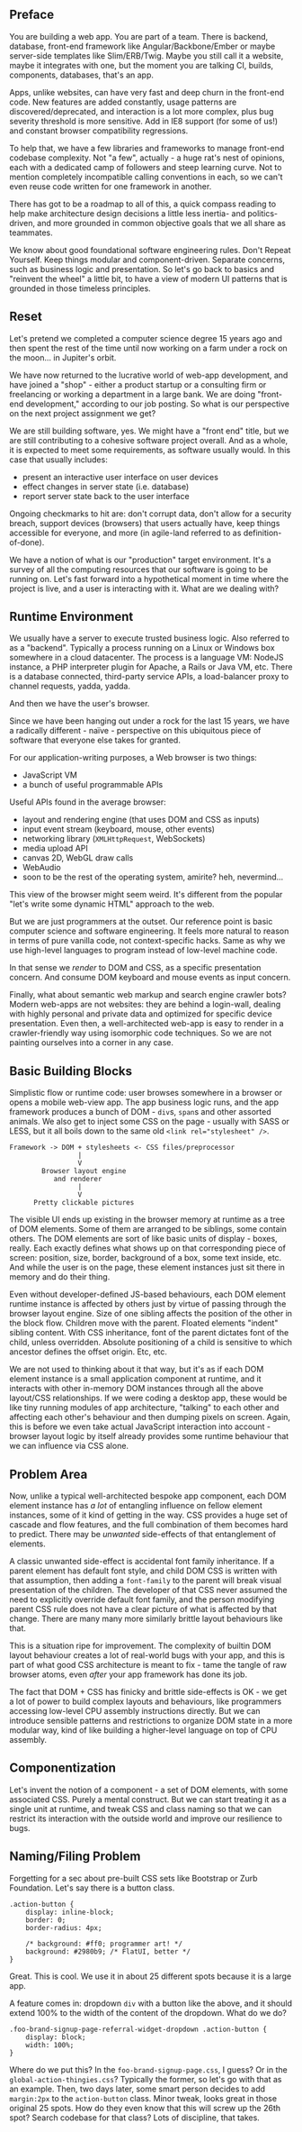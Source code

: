 
Preface
-------

You are building a web app. You are part of a team. There is backend, database, front-end framework like Angular/Backbone/Ember or maybe server-side templates like Slim/ERB/Twig. Maybe you still call it a website, maybe it integrates with one, but the moment you are talking CI, builds, components, databases, that's an app.

Apps, unlike websites, can have very fast and deep churn in the front-end code. New features are added constantly, usage patterns are discovered/deprecated, and interaction is a lot more complex, plus bug severity threshold is more sensitive. Add in IE8 support (for some of us!) and constant browser compatibility regressions.

To help that, we have a few libraries and frameworks to manage front-end codebase complexity. Not "a few", actually - a huge rat's nest of opinions, each with a dedicated camp of followers and steep learning curve. Not to mention completely incompatible calling conventions in each, so we can't even reuse code written for one framework in another.

There has got to be a roadmap to all of this, a quick compass reading to help make architecture design decisions a little less inertia- and politics-driven, and more grounded in common objective goals that we all share as teammates.

We know about good foundational software engineering rules. Don't Repeat Yourself. Keep things modular and component-driven. Separate concerns, such as business logic and presentation. So let's go back to basics and "reinvent the wheel" a little bit, to have a view of modern UI patterns that is grounded in those timeless principles.

Reset
-----

Let's pretend we completed a computer science degree 15 years ago and then spent the rest of the time until now working on a farm under a rock on the moon... in Jupiter's orbit.

We have now returned to the lucrative world of web-app development, and have joined a "shop" - either a product startup or a consulting firm or freelancing or working a department in a large bank. We are doing "front-end development," according to our job posting. So what is our perspective on the next project assignment we get?

We are still building software, yes. We might have a "front end" title, but we are still contributing to a cohesive software project overall. And as a whole, it is expected to meet some requirements, as software usually would. In this case that usually includes:

- present an interactive user interface on user devices
- effect changes in server state (i.e. database)
- report server state back to the user interface

Ongoing checkmarks to hit are: don't corrupt data, don't allow for a security breach, support devices (browsers) that users actually have, keep things accessible for everyone, and more (in agile-land referred to as definition-of-done).

We have a notion of what is our "production" target environment. It's a survey of all the computing resources that our software is going to be running on. Let's fast forward into a hypothetical moment in time where the project is live, and a user is interacting with it. What are we dealing with?

Runtime Environment
-------------------

We usually have a server to execute trusted business logic. Also referred to as a "backend". Typically a process running on a Linux or Windows box somewhere in a cloud datacenter. The process is a language VM: NodeJS instance, a PHP interpreter plugin for Apache, a Rails or Java VM, etc. There is a database connected, third-party service APIs, a load-balancer proxy to channel requests, yadda, yadda.

And then we have the user's browser.

Since we have been hanging out under a rock for the last 15 years, we have a radically different - naïve - perspective on this ubiquitous piece of software that everyone else takes for granted.

For our application-writing purposes, a Web browser is two things:

- JavaScript VM
- a bunch of useful programmable APIs

Useful APIs found in the average browser:

- layout and rendering engine (that uses DOM and CSS as inputs)
- input event stream (keyboard, mouse, other events)
- networking library (`XMLHttpRequest`, WebSockets)
- media upload API
- canvas 2D, WebGL draw calls
- WebAudio
- soon to be the rest of the operating system, amirite? heh, nevermind...

This view of the browser might seem weird. It's different from the popular "let's write some dynamic HTML" approach to the web.

But we are just programmers at the outset. Our reference point is basic computer science and software engineering. It feels more natural to reason in terms of pure vanilla code, not context-specific hacks. Same as why we use high-level languages to program instead of low-level machine code.

In that sense we *render* to DOM and CSS, as a specific presentation concern. And consume DOM keyboard and mouse events as input concern.

Finally, what about semantic web markup and search engine crawler bots? Modern web-apps are not websites: they are behind a login-wall, dealing with highly personal and private data and optimized for specific device presentation. Even then, a well-architected web-app is easy to render in a crawler-friendly way using isomorphic code techniques. So we are not painting ourselves into a corner in any case.

Basic Building Blocks
---------------------

Simplistic flow or runtime code: user browses somewhere in a browser or opens a mobile web-view app. The app business logic runs, and the app framework produces a bunch of DOM - `div`s, `span`s and other assorted animals. We also get to inject some CSS on the page - usually with SASS or LESS, but it all boils down to the same old `<link rel="stylesheet" />`.

```
Framework -> DOM + stylesheets <- CSS files/preprocessor
                 |
                 V
        Browser layout engine
           and renderer
                 |
                 V
      Pretty clickable pictures
```

The visible UI ends up existing in the browser memory at runtime as a tree of DOM elements. Some of them are arranged to be siblings, some contain others. The DOM elements are sort of like basic units of display - boxes, really. Each exactly defines what shows up on that corresponding piece of screen: position, size, border, background of a box, some text inside, etc. And while the user is on the page, these element instances just sit there in memory and do their thing.

Even without developer-defined JS-based behaviours, each DOM element runtime instance is affected by others just by virtue of passing through the browser layout engine. Size of one sibling affects the position of the other in the block flow. Children move with the parent. Floated elements "indent" sibling content. With CSS inheritance, font of the parent dictates font of the child, unless overridden. Absolute positioning of a child is sensitive to which ancestor defines the offset origin. Etc, etc.

We are not used to thinking about it that way, but it's as if each DOM element instance is a small application component at runtime, and it interacts with other in-memory DOM instances through all the above layout/CSS relationships. If we were coding a desktop app, these would be like tiny running modules of app architecture, "talking" to each other and affecting each other's behaviour and then dumping pixels on screen. Again, this is before we even take actual JavaScript interaction into account - browser layout logic by itself already provides some runtime behaviour that we can influence via CSS alone.

Problem Area
------------

Now, unlike a typical well-architected bespoke app component, each DOM element instance has *a lot* of entangling influence on fellow element instances, some of it kind of getting in the way. CSS provides a huge set of cascade and flow features, and the full combination of them becomes hard to predict. There may be *unwanted* side-effects of that entanglement of elements.

A classic unwanted side-effect is accidental font family inheritance. If a parent element has default font style, and child DOM CSS is written with that assumption, then adding a `font-family` to the parent will break visual presentation of the children. The developer of that CSS never assumed the need to explicitly override default font family, and the person modifying parent CSS rule does not have a clear picture of what is affected by that change. There are many many more similarly brittle layout behaviours like that.

This is a situation ripe for improvement. The complexity of builtin DOM layout behaviour creates a lot of real-world bugs with your app, and this is part of what good CSS architecture is meant to fix - tame the tangle of raw browser atoms, even *after* your app framework has done its job.

The fact that DOM + CSS has finicky and brittle side-effects is OK - we get a lot of power to build complex layouts and behaviours, like programmers accessing low-level CPU assembly instructions directly. But we can introduce sensible patterns and restrictions to organize DOM state in a more modular way, kind of like building a higher-level language on top of CPU assembly.

Componentization
----------------

Let's invent the notion of a component - a set of DOM elements, with some associated CSS. Purely a mental construct. But we can start treating it as a single unit at runtime, and tweak CSS and class naming so that we can restrict its interaction with the outside world and improve our resilience to bugs.

Naming/Filing Problem
---------------------

Forgetting for a sec about pre-built CSS sets like Bootstrap or Zurb Foundation. Let's say there is a button class.

```
.action-button {
    display: inline-block;
    border: 0;
    border-radius: 4px;

    /* background: #ff0; programmer art! */
    background: #2980b9; /* FlatUI, better */
}
```

Great. This is cool. We use it in about 25 different spots because it is a large app.

A feature comes in: dropdown `div` with a button like the above, and it should extend 100% to the width of the content of the dropdown. What do we do?

```
.foo-brand-signup-page-referral-widget-dropdown .action-button {
    display: block;
    width: 100%;
}
```

Where do we put this? In the `foo-brand-signup-page.css`, I guess? Or in the `global-action-thingies.css`? Typically the former, so let's go with that as an example. Then, two days later, some smart person decides to add `margin:2px` to the `action-button` class. Minor tweak, looks great in those original 25 spots. How do they even know that this will screw up the 26th spot? Search codebase for that class? Lots of discipline, that takes.

